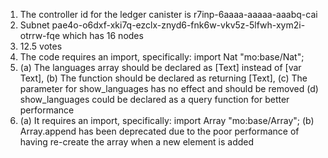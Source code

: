 1. The controller id for the ledger canister is r7inp-6aaaa-aaaaa-aaabq-cai
2. Subnet pae4o-o6dxf-xki7q-ezclx-znyd6-fnk6w-vkv5z-5lfwh-xym2i-otrrw-fqe which has 16 nodes
3. 12.5 votes
4. The code requires an import, specifically: import Nat "mo:base/Nat";
5. (a) The languages array should be declared as [Text] instead of [var Text],
   (b) The function should be declared as returning [Text],
   (c) The parameter for show_languages has no effect and should be removed
   (d) show_languages could be declared as a query function for better performance
6. (a) It requires an import, specifically: import Array "mo:base/Array";
   (b) Array.append has been deprecated due to the poor performance of having re-create the array when a new element is added

